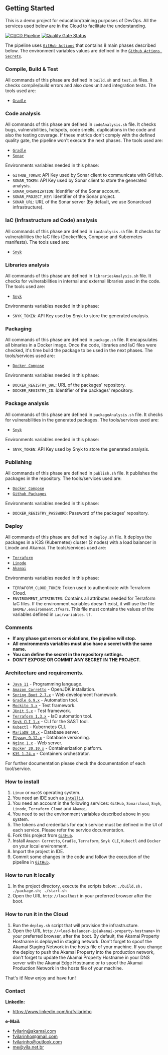 Getting Started
---------------
This is a demo project for education/training purposes of DevOps. All the services used below are in the Cloud to
facilitate the understanding.

[![CI/CD Pipeline](https://github.com/fvilarinho/akamai-linode-demo/actions/workflows/pipeline.yml/badge.svg)](https://github.com/fvilarinho/akamai-linode-demo/actions/workflows/pipeline.yml)
[![Quality Gate Status](https://sonarcloud.io/api/project_badges/measure?project=fvilarinho_akamai-linode-demo&metric=alert_status)](https://sonarcloud.io/summary/new_code?id=fvilarinho_akamai-linode-demo)

The pipeline uses [`GitHub Actions`](https://github.com/features/actions)  that contains 8 main phases described below. 
The environment variables values are defined in the [`Github Actions Secrets`](https://docs.github.com/en/actions/security-guides/encrypted-secrets).

### Compile, Build & Test
All commands of this phase are defined in `build.sh` and `test.sh` files. 
It checks compile/build errors and also does unit and integration tests.
The tools used are:
- [`Gradle`](https://www.gradle.org)

### Code analysis
All commands of this phase are defined in `codeAnalysis.sh` file. 
It checks bugs, vulnerabilities, hotspots, code smells, duplications in the code and also the testing coverage.
If these metrics don't comply with the defined quality gate, the pipeline won't execute the next phases.
The tools used are:
- [`Gradle`](https://www.gradle.org)
- [`Sonar`](https://sonardcloud.io)

Environments variables needed in this phase:
- `GITHUB_TOKEN`: API Key used by Sonar client to communicate with GitHub.
- `SONAR_TOKEN`: API Key used by Sonar client to store the generated analysis.
- `SONAR_ORGANIZATION`: Identifier of the Sonar account.
- `SONAR_PROJECT_KEY`: Identifier of the Sonar project.
- `SONAR_URL`: URL of the Sonar server (By default, we use Sonarcloud infrastructure).

### IaC (Infrastructure ad Code) analysis
All commands of this phase are defined in `iacAnalysis.sh` file.
It checks for vulnerabilities the IaC files (Dockerfiles, Compose and Kubernetes manifests).
The tools used are:
- [`Snyk`](https://snyk.io)

### Libraries analysis
All commands of this phase are defined in `librariesAnalysis.sh` file. 
It checks for vulnerabilities in internal and external libraries used in the code.
The tools used are:
- [`Snyk`](https://snyk.io)

Environments variables needed in this phase:
- `SNYK_TOKEN`: API Key used by Snyk to store the generated analysis.

### Packaging
All commands of this phase are defined in `package.sh` file.
It encapsulates all binaries in a Docker image.
Once the code, libraries and IaC files were checked, it's time build the package to be used in the next phases.
The tools/services used are:
- [`Docker Compose`](https://docs.docker.com/compose)

Environments variables needed in this phase:
- `DOCKER_REGISTRY_URL`: URL of the packages' repository.
- `DOCKER_REGISTRY_ID`: Identifier of the packages' repository.

### Package analysis
All commands of this phase are defined in `packageAnalysis.sh` file.
It checks for vulnerabilities in the generated packages.
The tools/services used are:
- [`Snyk`](https://snyk.io)

Environments variables needed in this phase:
- `SNYK_TOKEN`: API Key used by Snyk to store the generated analysis.

### Publishing
All commands of this phase are defined in `publish.sh` file.
It publishes the packages in the repository.
The tools/services used are:
- [`Docker Compose`](https://docs.docker.com/compose)
- [`Github Packages`](https://github.com)

Environments variables needed in this phase:
- `DOCKER_REGISTRY_PASSWORD`: Password of the packages' repository.

### Deploy
All commands of this phase are defined in `deploy.sh` file.
It deploys the packages in a K3S (Kubernetes) cluster (2 nodes) with a load balancer in Linode and Akamai.
The tools/services used are:
- [`Terraform`](https://terraform.io) 
- [`Linode`](https://www.linode.com)
- [`Akamai`](https://www.akamai.com)

Environments variables needed in this phase:
- `TERRAFORM_CLOUD_TOKEN`: Token used to authenticate with Terraform Cloud.
- `ENVIRONMENT_ATTRIBUTES`: Contains all attributes needed for Terraform IaC files. If the environment variables doesn't
exist, it will use the file `$HOME/.environment.tfvars`. This file must contains the values of the variables defined in 
`iac/variables.tf`.

### Comments
- **If any phase got errors or violations, the pipeline will stop.**
- **All environments variables must also have a secret with the same name.** 
- **You can define the secret in the repository settings.**
- **DON'T EXPOSE OR COMMIT ANY SECRET IN THE PROJECT.**

### Architecture and requirements.
- [`Java 11`](https://www.java.com/en/) - Programming language. 
- [`Amazon Corretto`](https://aws.amazon.com/pt/corretto/?filtered-posts.sort-by=item.additionalFields.createdDate&filtered-posts.sort-order=desc) - OpenJDK installation.
- [`Spring Boot 2.7.x`](https://spring.io) - Web development framework.
- [`Gradle 6.9.x`](https://www.gradle.org) - Automation tool.
- [`Mockito 3.x`](https://site.mockito.org/) - Test framework.
- [`JUnit 5.x`](https://junit.org/junit5) - Test framework.
- [`Terraform 1.3.x`](https://www.terraform.io) - IaC automation tool.
- [`Snyk CLI 1.x`](https://snyk.io) - CLI for the SAST tool.
- [`Kubectl`](https://kubernetes.io/docs/tasks/tools/) - Kubernetes CLI.
- [`MariaDB 10.x`](https://mariadb.com/) - Database server.
- [`Flyway 9.12.x`](https://flywaydb.org/) - Database versioning.
- [`Nginx 1.x`](https://www.nginx.com/****) - Web server.
- [`Docker 20.10.x`](https://www.docker.com) - Containerization platform.
- [`K3S 1.24.x`](https://k3s.io) - Containers orchestrator.

For further documentation please check the documentation of each tool/service.

### How to install
1. `Linux` or `macOS` operating system.
2. You need an IDE such as [`IntelliJ`](https://www.jetbrains.com/pt-br/idea).
3. You need an account in the following services:
`GitHub`, `Sonarcloud`, `Snyk`, `Linode`, `Terraform Cloud` and `Akamai`.
4. You need to set the environment variables described above in you system.
5. The tokens and credentials for each service must be defined in the UI of each service. Please refer the service 
documentation.
6. Fork this project from [`GitHub`](https://www.github.com).
7. Install `Amazon Corretto`, `Gradle`, `Terraform`, `Snyk CLI`, `Kubectl` and `Docker` on your local environment.
8. Import the project in IDE.
9. Commit some changes in the code and follow the execution of the pipeline in [`GitHub`](https://www.github.com).

### How to run it locally
1. In the project directory, execute the scripts below:
`./build.sh; ./package.sh; ./start.sh`
2. Open the URL `http://localhost` in your preferred browser after the boot.

### How to run it in the Cloud
1. Run the `deploy.sh` script that will provision the infrastructure.
2. Open the URL `http://<load-balancer-ip|akamai-property-hostname>` in your preferred browser, after the boot. By
default, the Akamai Property Hostname is deployed in staging network. Don't forget to spoof the Akamai Staging Network
in the hosts file of your machine. If you change the deploy to push the Akamai Property into the production network, 
don't forget to update the Akamai Property Hostname in your DNS server with the Akamai Edge Hostname or to spoof the 
Akamai Production Network in the hosts file of your machine.

That's it! Now enjoy and have fun!

### Contact
**LinkedIn:**
- https://www.linkedin.com/in/fvilarinho

**e-Mail:**
- fvilarin@akamai.com
- fvilarinho@gmail.com
- fvilarinho@outlook.com
- me@vila.net.br
